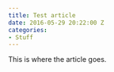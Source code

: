 ```yaml
---
title: Test article
date: 2016-05-29 20:22:00 Z
categories:
- Stuff
---
```


This is where the article goes.